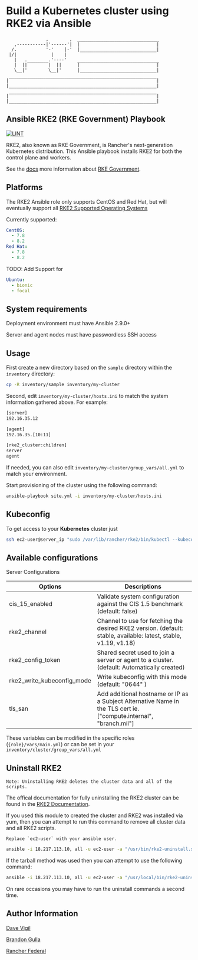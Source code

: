 Build a Kubernetes cluster using RKE2 via Ansible
=========
```
               ,        ,  _______________________________
   ,-----------|'------'|  |                             |
  /.           '-'    |-'  |_____________________________|
 |/|             |    |
   |   .________.'----'    _______________________________
   |  ||        |  ||      |                             |
   \__|'        \__|'      |_____________________________|

|‾‾‾‾‾‾‾‾‾‾‾‾‾‾‾‾‾‾‾‾‾‾‾‾‾‾‾‾‾‾‾‾‾‾‾‾‾‾‾‾‾‾‾‾‾‾‾‾‾‾‾‾‾‾‾‾|
|________________________________________________________|

|‾‾‾‾‾‾‾‾‾‾‾‾‾‾‾‾‾‾‾‾‾‾‾‾‾‾‾‾‾‾‾‾‾‾‾‾‾‾‾‾‾‾‾‾‾‾‾‾‾‾‾‾‾‾‾‾|
|________________________________________________________|
```

Ansible RKE2 (RKE Government) Playbook
---------
[![LINT](https://github.com/rancherfederal/rke2-ansible/actions/workflows/ci.yml/badge.svg)](https://github.com/rancherfederal/rke2-ansible/actions/workflows/ci.yml)

RKE2, also known as RKE Government, is Rancher's next-generation Kubernetes distribution. This Ansible  playbook installs RKE2 for both the control plane and workers.

See the [docs](https://docs.rke2.io/) more information about [RKE Government](https://docs.rke2.io/).


Platforms
---------
The RKE2 Ansible role only supports CentOS and Red Hat, but will eventually support all [RKE2 Supported Operating Systems](https://docs.rke2.io/install/requirements/#operating-systems)

Currently supported:
```yaml
CentOS:
  - 7.8
  - 8.2
Red Hat:
  - 7.8
  - 8.2
```
TODO: Add Support for
```yaml
Ubuntu:
  - bionic
  - focal
```


System requirements
-------------------

Deployment environment must have Ansible 2.9.0+

Server and agent nodes must have passwordless SSH access

Usage
-----

First create a new directory based on the `sample` directory within the `inventory` directory:

```bash
cp -R inventory/sample inventory/my-cluster
```

Second, edit `inventory/my-cluster/hosts.ini` to match the system information gathered above. For example:

```bash
[server]
192.16.35.12

[agent]
192.16.35.[10:11]

[rke2_cluster:children]
server
agent
```

If needed, you can also edit `inventory/my-cluster/group_vars/all.yml` to match your environment.

Start provisioning of the cluster using the following command:

```bash
ansible-playbook site.yml -i inventory/my-cluster/hosts.ini
```

Kubeconfig
----------

To get access to your **Kubernetes** cluster just

```bash
ssh ec2-user@server_ip "sudo /var/lib/rancher/rke2/bin/kubectl --kubeconfig /etc/rancher/rke2/rke2.yaml get nodes"
```

Available configurations
------------------------
Server Configurations

| Options | Descriptions|
|---------|-------------|
| cis_15_enabled | Validate system configuration against the CIS 1.5 benchmark (default: false) |
| rke2_channel | Channel to use for fetching the desired RKE2 version.  (default: stable, available: latest, stable, v1.19, v1.18)
| rke2_config_token | Shared secret used to join a server or agent to a cluster. (default: Automatically created) |
| rke2_write_kubeconfig_mode | Write kubeconfig with this mode (default: "0644" ) |
| tls_san | Add additional hostname or IP as a Subject Alternative Name in the TLS cert ie. ["compute.internal", "branch.mil"] |

These variables can be modified in the specific roles (`{role}/vars/main.yml`) or can be set in your `inventory/cluster/group_vars/all.yml`


Uninstall RKE2
---------------
    Note: Uninstalling RKE2 deletes the cluster data and all of the scripts.
The offical documentation for fully uninstalling the RKE2 cluster can be found in the [RKE2 Documentation](https://docs.rke2.io/install/uninstall/).

If you used this module to created the cluster and RKE2 was installed via yum, then you can attempt to run this command to remove all cluster data and all RKE2 scripts.

    Replace `ec2-user` with your ansible user.
```bash
ansible -i 18.217.113.10, all -u ec2-user -a "/usr/bin/rke2-uninstall.sh"
```

If the tarball method was used then you can attempt to use the following command:
```bash
ansible -i 18.217.113.10, all -u ec2-user -a "/usr/local/bin/rke2-uninstall.sh"
```
On rare occasions you may have to run the uninstall commands a second time.


Author Information
------------------

[Dave Vigil](https://github.com/dgvigil)

[Brandon Gulla](https://github.com/bgulla)

[Rancher Federal](https://rancherfederal.com/)
